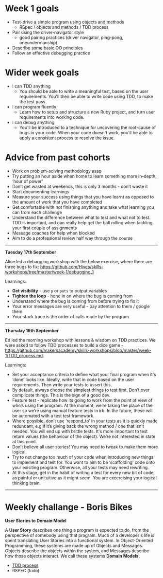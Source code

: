 # Week 1 goals
* Test-drive a simple program using objects and methods
  * RSpec / objects and methods / TDD process
* Pair using the driver-navigator style
  * good pairing practices (driver navigator, ping-pong, oneundermanship)
* Describe some basic OO principles
* Follow an effective debugging practice

# Wider week goals
* I can TDD anything
  * You should be able to write a meaningful test, based on the user requirements. You'll then be able to write code using TDD, to make the test pass.
* I can program fluently
  * Learn how to setup and structure a new Ruby project, and turn user requirements into working code.
* I can debug anything
  * You'll be introduced to a technique for uncovering the root-cause of bugs in your code. When your code doesn't work, you'll be able to apply a consistent process to resolve the issue.  
  
# Advice from past cohorts
* Work on problem-solving methodology asap
* Try putting an hour aside when home to learn something more in-depth, ‘hour of power’
* Don’t get wasted at weekends, this is only 3 months - don’t waste it
* Start documenting learnings
* Measure your success using things that you have learnt as opposed to the amount of work that you have completed 
* Get comfortable with not finishing anything and take what learning you can from each challenge
* Understand the difference between what to test and what not to test. TDD is important, and can really help get the ball rolling when tackling your first couple of assignments
* Message coaches for help when blocked
* Aim to do a professional review half way through the course

---
**Tuesday 17th September**

Alice led a debugging workshop with the below exercise, where there are three bugs to fix: https://github.com/Hives/skills-workshops/tree/master/week-1/debugging_1

Learnings:
* **Get visibility** - use `p` or `puts` to output variables 
* **Tighten the loop** - hone in on where the bug is coming from
* Understand where the bug is coming from before trying to fix it
* Your error messages are very useful - pay attention to them / google them
* Your stack trace is the order of calls made by the program

---
**Thursday 19th September**

Ed led the morning workshop with lessons & wisdom on TDD practices. We were asked to follow TDD processes to build a dice game - https://github.com/makersacademy/skills-workshops/blob/master/week-1/TDD_process.md. 

Learnings:
* Set your acceptance criteria to define what your final program when it's ‘done’ looks like. Ideally, write that in code based on the user requirements. Then write your tests to assert this.
* By default, always choose the simplest things to test first. Don’t over complicate things. This is the sign of a good dev. 
* Feature test - replicate how its going to work from the point of view of who’s using the program. At the moment, we’re taking the place of the user so we’re using manual feature tests in irb. In the future, these will be automated with a test test framework.
* Where possible, don’t use ‘respond_to’ in your tests as it is quickly made redundant, e.g if it’s giving back the wrong method / one that isn’t needed. You will end up with brittle tests. It's more important to test return values (the behaviour of the object). We’re not interested in state at this point. 
* Don’t believe all user stories! You may need to tweak to make them more logical.
* Try to not change too much of your code when introducing new things to implement and test for. You want to aim to be ‘scaffolding’ code onto your exisiting program. Otherwise, all your tests may need rewriting.
* At this stage, get in the habit of writing a test for every new bit of code, as painful or unituitive as it might seem. You are excercising your logical thinking brain. 

---
# Weekly challange - Boris Bikes

**User Stories to Domain Model**

A **User Story** describes one thing a program is expected to do, from the perspective of somebody using that program.
Much of a developer's life is spent translating User Stories into a functional system. In Object-Oriented Programming, these systems are made up of Objects and Messages. Objects describe the objects within the system, and Messages describe how those objects interact. We call these systems **Domain Models**.

* [TDD process](../week1/TDD.md)
* RSPEC (todo)


